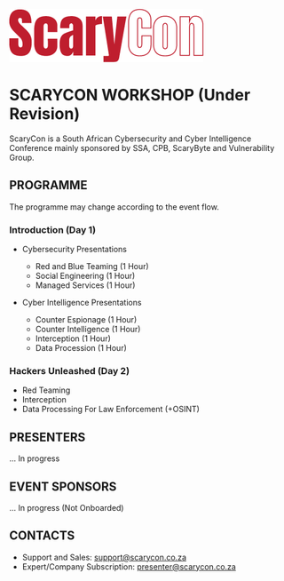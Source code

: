 ![Logo](Assets/scarycon-logo-rep.png)

# SCARYCON WORKSHOP (Under Revision)

ScaryCon is a South African Cybersecurity and Cyber Intelligence Conference mainly sponsored by SSA, CPB, ScaryByte and Vulnerability Group.

## PROGRAMME

The programme may change according to the event flow.

### Introduction (Day 1)

- Cybersecurity Presentations
  - Red and Blue Teaming (1 Hour)
  - Social Engineering (1 Hour)
  - Managed Services (1 Hour)


- Cyber Intelligence Presentations
  - Counter Espionage (1 Hour)
  - Counter Intelligence (1 Hour)
  - Interception (1 Hour)
  - Data Procession (1 Hour)

###  Hackers Unleashed (Day 2)

- Red Teaming
- Interception
- Data Processing For Law Enforcement (+OSINT)

## PRESENTERS

... In progress

## EVENT SPONSORS

... In progress (Not Onboarded)

## CONTACTS

- Support and Sales: support@scarycon.co.za
- Expert/Company Subscription: presenter@scarycon.co.za
